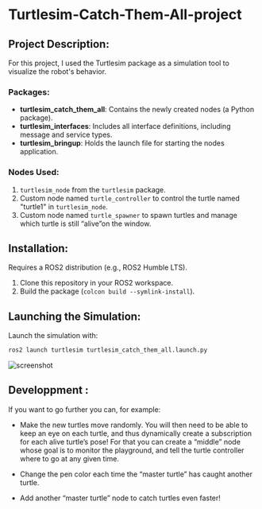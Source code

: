 # Turtlesim-Catch-Them-All-project

## Project Description:

For this project, I used the Turtlesim package as a simulation tool to visualize the robot's behavior.

### Packages:

- **turtlesim_catch_them_all**: Contains the newly created nodes (a Python package).
- **turtlesim_interfaces**: Includes all interface definitions, including message and service types.
- **turtlesim_bringup**: Holds the launch file for starting the nodes application.

### Nodes Used:

1. `turtlesim_node` from the `turtlesim` package.
2. Custom node named `turtle_controller` to control the turtle named "turtle1" in `turtlesim_node`.
3. Custom node named `turtle_spawner` to spawn turtles and manage which turtle is still “alive”on the window.

## Installation:

Requires a ROS2 distribution (e.g., ROS2 Humble LTS).

1. Clone this repository in your ROS2 workspace.
2. Build the package (`colcon build --symlink-install`).

## Launching the Simulation:

Launch the simulation with:

```bash
ros2 launch turtlesim turtlesim_catch_them_all.launch.py
```
![screenshot](files/screenshot1.png)
## Developpment :
If you want to go further you can, for example:

- Make the new turtles move randomly. You will then need to be able to keep an eye on each turtle,
  and thus dynamically create a subscription for each alive turtle’s pose!
  For that you can create a “middle” node whose goal is to monitor the playground,
  and tell the turtle controller where to go at any given time.

- Change the pen color each time the “master turtle” has caught another turtle.
- Add another “master turtle” node to catch turtles even faster!
